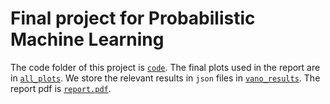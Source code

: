 # Final project for Probabilistic Machine Learning

The code folder of this project is [``code``](code). The final plots used in the report are in [``all_plots``](all_plots). We store the relevant results in ``json`` files in [``vano_results``](vano_results). The report pdf is [``report.pdf``](report.pdf).

